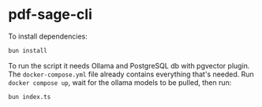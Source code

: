 # pdf-sage-cli

To install dependencies:

```bash
bun install
```

To run the script it needs Ollama and PostgreSQL db with pgvector plugin. The `docker-compose.yml` file already contains everything that's needed. Run `docker compose up`, wait for the ollama models to be pulled, then run:

```bash
bun index.ts
```
